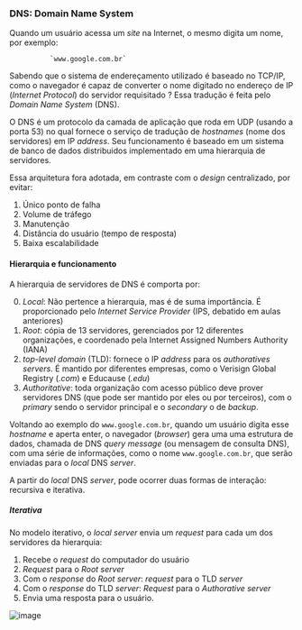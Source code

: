 ### DNS: Domain Name System

Quando um usuário acessa um *site* na Internet, o mesmo digita um nome, por exemplo:

              `www.google.com.br`
              
              
Sabendo que o sistema de endereçamento utilizado é baseado no TCP/IP, como o navegador é capaz de converter o nome digitado no endereço de IP (*Internet Protocol*) do servidor requisitado ?
Essa tradução é feita pelo *Domain Name System* (DNS).

O DNS é um protocolo da camada de aplicação que roda em UDP (usando a porta 53) no qual fornece o serviço de tradução de *hostnames* (nome dos servidores) em IP *address*. Seu funcionamento é baseado em um sistema de banco de dados distribuidos implementado em uma hierarquia de servidores. 


Essa arquitetura fora adotada, em contraste com o *design* centralizado, por evitar:

1. Único ponto de falha
2. Volume de tráfego
3. Manutenção
4. Distância do usuário (tempo de resposta)
5. Baixa escalabilidade


#### Hierarquia e funcionamento


A hierarquia de servidores de DNS é comporta por:

0. *Local*: Não pertence a hierarquia, mas é de suma importância. É proporcionado pelo *Internet Service Provider* (IPS, debatido em aulas anteriores) 
1. *Root*: cópia de 13 servidores, gerenciados por 12 diferentes organizações, e coordenado pela Internet Assigned Numbers Authority (IANA)
2. *top-level domain* (TLD): fornece o IP *address* para os *authoratives servers*. É mantido por diferentes empresas, como o Verisign Global Registry (*.com*) e Educause (*.edu*)
3. *Authoritative*: toda organização com acesso público deve prover servidores DNS (que pode ser mantido por eles ou por terceiros), com o *primary* sendo o servidor principal e o *secondary* o de *backup*.

Voltando ao exemplo do `www.google.com.br`, quando um usuário digita esse *hostname* e aperta enter, o navegador (*browser*) gera uma uma estrutura de dados, chamada de DNS *query* *message* (ou mensagem de consulta DNS), com uma série de informações, como o nome `www.google.com.br`, que serão enviadas para o *local* DNS *server*.


A partir do *local* DNS *server*, pode ocorrer duas formas de interação: recursiva e iterativa.

##### Iterativa

No modelo iterativo, o *local server* envia um *request* para cada um dos servidores da hierarquia:

1. Recebe o *request* do computador do usuário
2. *Request* para o *Root server*
3. Com o *response* do *Root server*: *request* para o TLD *server*
4. Com o *response* do TLD *server*: *Request* para o *Authorative server*
5. Envia uma resposta para o usuário.

![image](https://user-images.githubusercontent.com/6050827/141654101-f0195c23-4b3c-4264-b334-26ec1392bd3b.png)



